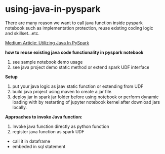 # using-java-in-pyspark

There are many reason we want to call java function inside pyspark notebook such as implementation protection, reuse existing coding logic and skillset...etc.

[Medium Article: Utilizing Java In PySpark](https://mychen76.medium.com/utilizing-java-in-pyspark-fd386b3eaaf5)


**how to reuse existing java code functionality in pyspark notebook**

1. see sample notebook demo usage
2. see java project demo static method or extend spark UDF interface

**Setup**

1. put your java logic as jaav static function or extending from UDF
2. build java project using maven to create a jar file.
3. deploy jar in spark jar folder before using notebook or perform dynamic loading with by restarting of jupyter notebook kernel after download jars locally.

**Approaches to invoke Java function:**

1. Invoke java function directly as python function
2. register java function as spark UDF

- call it in dataframe
- embeded in sql statement

